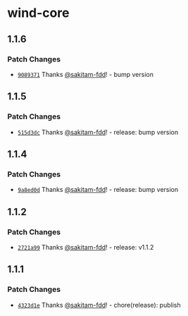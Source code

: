 # wind-core

## 1.1.6

### Patch Changes

- [`9089371`](https://github.com/sakitam-fdd/wind-layer/commit/9089371bd2f7afdd074f500cb73fd532695e20b8) Thanks [@sakitam-fdd](https://github.com/sakitam-fdd)! - bump version

## 1.1.5

### Patch Changes

- [`515d3dc`](https://github.com/sakitam-fdd/wind-layer/commit/515d3dcdc94432b783d3d08a7079d3cc1d722a5f) Thanks [@sakitam-fdd](https://github.com/sakitam-fdd)! - release: bump version

## 1.1.4

### Patch Changes

- [`9a8ed0d`](https://github.com/sakitam-fdd/wind-layer/commit/9a8ed0d298cbb8240d23e81e480e7cf5a046d52c) Thanks [@sakitam-fdd](https://github.com/sakitam-fdd)! - release: bump version

## 1.1.2

### Patch Changes

- [`2721a99`](https://github.com/sakitam-fdd/wind-layer/commit/2721a996e6158e63ee9c98f444f802e229d22f58) Thanks [@sakitam-fdd](https://github.com/sakitam-fdd)! - release: v1.1.2

## 1.1.1

### Patch Changes

- [`4323d1e`](https://github.com/sakitam-fdd/wind-layer/commit/4323d1ef0334dd30b4ae74d1cd231467a3e81046) Thanks [@sakitam-fdd](https://github.com/sakitam-fdd)! - chore(release): publish
